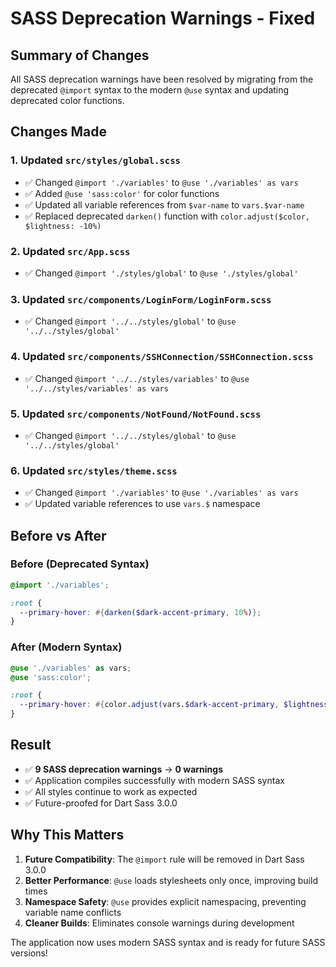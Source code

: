 # SASS Deprecation Warnings - Fixed

## Summary of Changes

All SASS deprecation warnings have been resolved by migrating from the deprecated `@import` syntax to the modern `@use` syntax and updating deprecated color functions.

## Changes Made

### 1. Updated `src/styles/global.scss`
- ✅ Changed `@import './variables'` to `@use './variables' as vars`
- ✅ Added `@use 'sass:color'` for color functions
- ✅ Updated all variable references from `$var-name` to `vars.$var-name`
- ✅ Replaced deprecated `darken()` function with `color.adjust($color, $lightness: -10%)`

### 2. Updated `src/App.scss` 
- ✅ Changed `@import './styles/global'` to `@use './styles/global'`

### 3. Updated `src/components/LoginForm/LoginForm.scss`
- ✅ Changed `@import '../../styles/global'` to `@use '../../styles/global'`

### 4. Updated `src/components/SSHConnection/SSHConnection.scss`
- ✅ Changed `@import '../../styles/variables'` to `@use '../../styles/variables' as vars`

### 5. Updated `src/components/NotFound/NotFound.scss`
- ✅ Changed `@import '../../styles/global'` to `@use '../../styles/global'`

### 6. Updated `src/styles/theme.scss`
- ✅ Changed `@import './variables'` to `@use './variables' as vars`
- ✅ Updated variable references to use `vars.$` namespace

## Before vs After

### Before (Deprecated Syntax)
```scss
@import './variables';

:root {
  --primary-hover: #{darken($dark-accent-primary, 10%)};
}
```

### After (Modern Syntax)
```scss
@use './variables' as vars;
@use 'sass:color';

:root {
  --primary-hover: #{color.adjust(vars.$dark-accent-primary, $lightness: -10%)};
}
```

## Result

- ✅ **9 SASS deprecation warnings** → **0 warnings**
- ✅ Application compiles successfully with modern SASS syntax
- ✅ All styles continue to work as expected
- ✅ Future-proofed for Dart Sass 3.0.0

## Why This Matters

1. **Future Compatibility**: The `@import` rule will be removed in Dart Sass 3.0.0
2. **Better Performance**: `@use` loads stylesheets only once, improving build times
3. **Namespace Safety**: `@use` provides explicit namespacing, preventing variable name conflicts
4. **Cleaner Builds**: Eliminates console warnings during development

The application now uses modern SASS syntax and is ready for future SASS versions!
